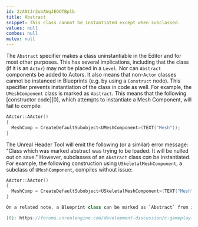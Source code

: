 ```yaml
---
id: 2zANtJr2ubAWqJEOOTBplb
title: Abstract
snippet: This class cannot be instantiated except when subclassed.
values: null
combos: null
mutex: null
---
```

The `Abstract` specifier makes a class uninstantiable in the Editor and for most other purposes. This has several implications, including that the class (if it is an `Actor`) may not be placed in a `Level`. Nor can `Abstract` components be added to Actors. It also means that non-`Actor` classes cannot be instanced in Blueprints (e.g. by using a `Construct` node). This specifier prevents instantiation of the class in code as well. For example, the `UMeshComponent` class is marked as `Abstract`. This means that the following [constructor code][0], which attempts to instantiate a Mesh Component, will fail to compile:

```cpp
AActor::AActor()
{
  MeshComp = CreateDefaultSubobject<UMeshComponent>(TEXT("Mesh"));
}
```

The Unreal Header Tool will emit the following (or a similar) error message: "Class which was marked abstract was trying to be loaded. It will be nulled out on save." However, subclasses of an `Abstract` class *can* be instantiated. For example, the following construction using `USkeletalMeshComponent`, a subclass of `UMeshComponent`, compiles without issue:

```cpp
AActor::AActor()
{
  MeshComp = CreateDefaultSubobject<USkeletalMeshComponent>(TEXT("Mesh"));
}

On a related note, a Blueprint class can be marked as `Abstract` from its *Class Settings* panel. This appears to have the same behavior as marking a native class with the `Abstract` specifier. 

[0]: https://forums.unrealengine.com/development-discussion/c-gameplay-programming/22877-class-which-was-marked-abstract-was-trying-to-be-loaded
